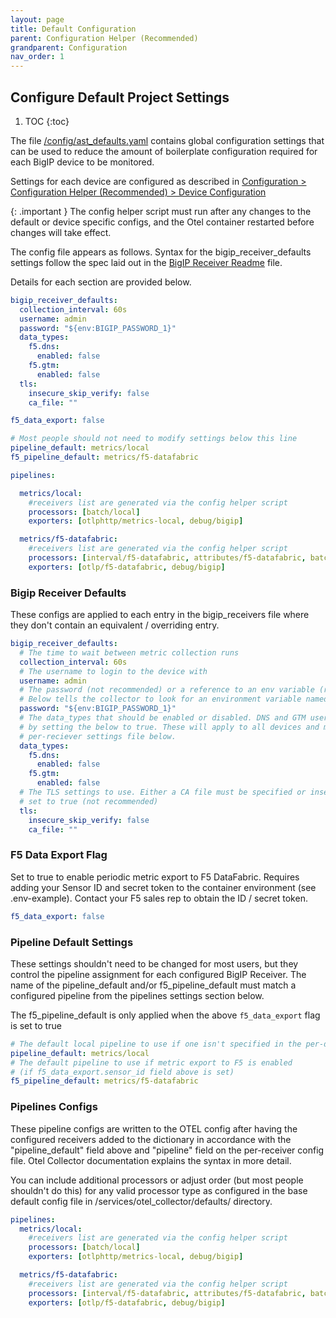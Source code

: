 ```yaml
---
layout: page
title: Default Configuration
parent: Configuration Helper (Recommended)
grandparent: Configuration
nav_order: 1
---
```


## Configure Default Project Settings

1. TOC
{:toc}

The file [/config/ast_defaults.yaml](https://github.com/f5devcentral/application-study-tool/blob/main/config/ast_defaults.yaml)
contains global configuration settings that can be used to reduce the amount of boilerplate configuration
required for each BigIP device to be monitored.

Settings for each device are configured as described in [Configuration >	Configuration Helper (Recommended) > Device Configuration]({{site.baseurl}}/config/config_helper/config_receivers.html)

{: .important }
The config helper script must run after any changes to the default or device specific configs,
and the Otel container restarted before changes will take effect.

The config file appears as follows. Syntax for the bigip_receiver_defaults settings follow the spec laid 
out in the [BigIP Receiver Readme]({{site.baseurl}}/components/otel_collector/receiver_readme.html) file.

Details for each section are provided below.

```yaml
bigip_receiver_defaults:
  collection_interval: 60s
  username: admin
  password: "${env:BIGIP_PASSWORD_1}"
  data_types:
    f5.dns:
      enabled: false
    f5.gtm:
      enabled: false
  tls:
    insecure_skip_verify: false
    ca_file: ""

f5_data_export: false

# Most people should not need to modify settings below this line
pipeline_default: metrics/local
f5_pipeline_default: metrics/f5-datafabric

pipelines:

  metrics/local:
    #receivers list are generated via the config helper script
    processors: [batch/local]
    exporters: [otlphttp/metrics-local, debug/bigip]

  metrics/f5-datafabric:
    #receivers list are generated via the config helper script
    processors: [interval/f5-datafabric, attributes/f5-datafabric, batch/f5-datafabric]
    exporters: [otlp/f5-datafabric, debug/bigip]
```


### Bigip Receiver Defaults
These configs are applied to each entry in the bigip_receivers file where they don't contain an 
equivalent / overriding entry.

```yaml
bigip_receiver_defaults:
  # The time to wait between metric collection runs
  collection_interval: 60s
  # The username to login to the device with
  username: admin
  # The password (not recommended) or a reference to an env variable (recommended)
  # Below tells the collector to look for an environment variable named BIGIP_PASSWORD_1
  password: "${env:BIGIP_PASSWORD_1}"
  # The data_types that should be enabled or disabled. DNS and GTM users can enable those modules
  # by setting the below to true. These will apply to all devices and may be better specified on the
  # per-reciever settings file below.
  data_types:
    f5.dns:
      enabled: false
    f5.gtm:
      enabled: false
  # The TLS settings to use. Either a CA file must be specified or insecure_skip_verify
  # set to true (not recommended)
  tls:
    insecure_skip_verify: false
    ca_file: ""
```

### F5 Data Export Flag
Set to true to enable periodic metric export to F5 DataFabric.
Requires adding your Sensor ID and secret token to the container environment (see .env-example).
Contact your F5 sales rep to obtain the ID / secret token.

```yaml
f5_data_export: false
```

### Pipeline Default Settings
These settings shouldn't need to be changed for most users, but they control the pipeline assignment
for each configured BigIP Receiver. The name of the pipeline_default and/or f5_pipeline_default must
match a configured pipeline from the pipelines settings section below.

The f5_pipeline_default is only applied when the above `f5_data_export` flag is set to true

```yaml
# The default local pipeline to use if one isn't specified in the per-device configs.
pipeline_default: metrics/local
# The default pipeline to use if metric export to F5 is enabled
# (if f5_data_export.sensor_id field above is set)
f5_pipeline_default: metrics/f5-datafabric
```

### Pipelines Configs
These pipeline configs are written to the OTEL config after having the configured receivers
added to the dictionary in accordance with the "pipeline_default" field above and "pipeline"
field on the per-receiver config file. Otel Collector documentation explains the syntax in more
detail.

You can include additional processors or adjust order (but most people shouldn't do this) for any valid
processor type as configured in the base default config file in /services/otel_collector/defaults/ 
directory.

```yaml
pipelines:
  metrics/local:
    #receivers list are generated via the config helper script
    processors: [batch/local]
    exporters: [otlphttp/metrics-local, debug/bigip]

  metrics/f5-datafabric:
    #receivers list are generated via the config helper script
    processors: [interval/f5-datafabric, attributes/f5-datafabric, batch/f5-datafabric]
    exporters: [otlp/f5-datafabric, debug/bigip]
```